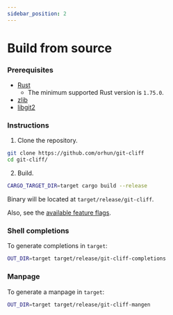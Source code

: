 ```yaml
---
sidebar_position: 2
---
```


# Build from source

### Prerequisites

- [Rust](https://www.rust-lang.org/)
  - The minimum supported Rust version is `1.75.0`.
- [zlib](https://zlib.net/)
- [libgit2](https://libgit2.org/)

### Instructions

1. Clone the repository.

```bash
git clone https://github.com/orhun/git-cliff
cd git-cliff/
```

2. Build.

```bash
CARGO_TARGET_DIR=target cargo build --release
```

Binary will be located at `target/release/git-cliff`.

Also, see the [available feature flags](/docs/installation/crates-io).

### Shell completions

To generate completions in `target`:

```bash
OUT_DIR=target target/release/git-cliff-completions
```

### Manpage

To generate a manpage in `target`:

```bash
OUT_DIR=target target/release/git-cliff-mangen
```
